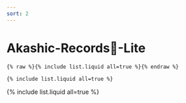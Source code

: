 ```yaml
---
sort: 2
---
```


# Akashic-Records🍌-Lite

```
{% raw %}{% include list.liquid all=true %}{% endraw %}

{% include list.liquid all=true %}
```

{% include list.liquid all=true %}
